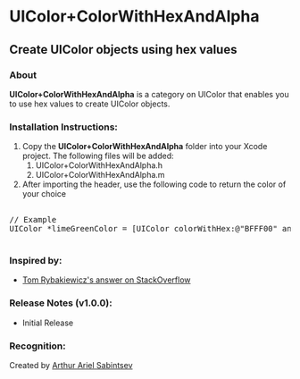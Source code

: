 # UIColor+ColorWithHexAndAlpha

## Create UIColor objects using hex values

### About
**UIColor+ColorWithHexAndAlpha** is a category on UIColor that enables you to use hex values to create UIColor objects.

### Installation Instructions:

1. Copy the **UIColor+ColorWithHexAndAlpha** folder into your Xcode project. The following files will be added:
	1. UIColor+ColorWithHexAndAlpha.h
	1. UIColor+ColorWithHexAndAlpha.m
1. After importing the header, use the following code to return the color of your choice
 
<pre>

// Example
UIColor *limeGreenColor = [UIColor colorWithHex:@"BFFF00" andAlpha:1.0f];

</pre>

### Inspired by:
- [Tom Rybakiewicz's answer on StackOverflow](http://stackoverflow.com/a/8855057/814861)


###  Release Notes (v1.0.0):
- Initial Release

### Recognition:

Created by [Arthur Ariel Sabintsev](http://www.sabintsev.com)  
